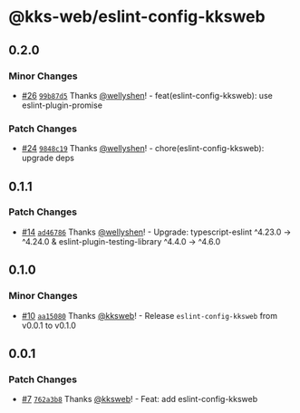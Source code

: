 # @kks-web/eslint-config-kksweb

## 0.2.0

### Minor Changes

- [#26](https://github.com/KKStream/doraemon/pull/26) [`99b87d5`](https://github.com/KKStream/doraemon/commit/99b87d5a545e3e26e952a4e49523df0115e22770) Thanks [@wellyshen](https://github.com/wellyshen)! - feat(eslint-config-kksweb): use eslint-plugin-promise

### Patch Changes

- [#24](https://github.com/KKStream/doraemon/pull/24) [`9848c19`](https://github.com/KKStream/doraemon/commit/9848c19afe2c47bf606449757cf7dc64653cfdd0) Thanks [@wellyshen](https://github.com/wellyshen)! - chore(eslint-config-kksweb): upgrade deps

## 0.1.1

### Patch Changes

- [#14](https://github.com/KKStream/doraemon/pull/14) [`ad46786`](https://github.com/KKStream/doraemon/commit/ad4678620acbbd891ef0484bddcfa8cc61409351) Thanks [@wellyshen](https://github.com/wellyshen)! - Upgrade: typescript-eslint ^4.23.0 → ^4.24.0 & eslint-plugin-testing-library ^4.4.0 → ^4.6.0

## 0.1.0

### Minor Changes

- [#10](https://github.com/KKStream/doraemon/pull/10) [`aa15080`](https://github.com/KKStream/doraemon/commit/aa150805da4d88299e03ff388b5c5e9038123448) Thanks [@kksweb](https://github.com/kksweb)! - Release `eslint-config-kksweb` from v0.0.1 to v0.1.0

## 0.0.1

### Patch Changes

- [#7](https://github.com/KKStream/doraemon/pull/7) [`762a3b8`](https://github.com/KKStream/doraemon/commit/762a3b87e8c2ce934840327360a8ac618ca3a0cc) Thanks [@kksweb](https://github.com/kksweb)! - Feat: add eslint-config-kksweb
